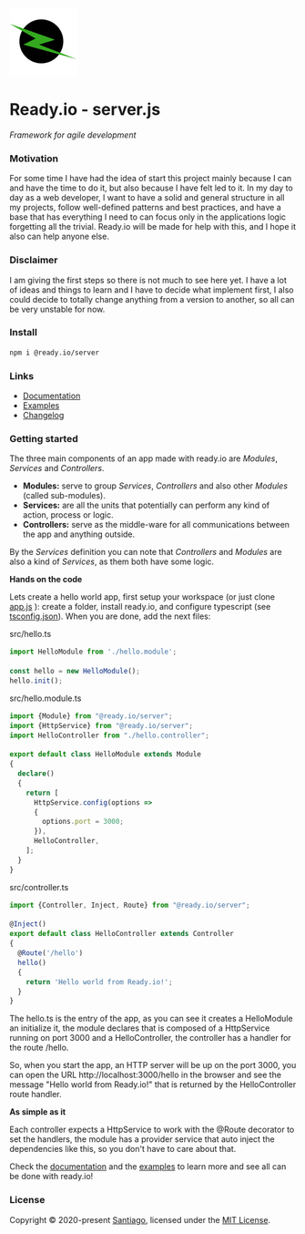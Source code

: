 <img src="logo.png" alt="logo" />

# Ready.io - server.js
*Framework for agile development*

### Motivation

For some time I have had the idea of start this project mainly because I can and have the time to do it, but also because I have felt led to it. In my day to day as a web developer, I want to have a solid and general structure in all my projects, follow well-defined patterns and best practices, and have a base that has everything I need to can focus only in the applications logic forgetting all the trivial. Ready.io will be made for help with this, and I hope it also can help anyone else.

### Disclaimer

I am giving the first steps so there is not much to see here yet. I have a lot of ideas and things to learn and I have to decide what implement first, I also could decide to totally change anything from a version to another, so all can be very unstable for now.

### Install

```bash
npm i @ready.io/server
```

### Links

- [Documentation](docs)
- [Examples](examples)
- [Changelog](CHANGELOG.md)

### Getting started

The three main components of an app made with ready.io are *Modules*, *Services* and *Controllers*.

- **Modules:** serve to group *Services*, *Controllers* and also other *Modules* (called sub-modules).
- **Services:** are all the units that potentially can perform any kind of action, process or logic.
- **Controllers:**  serve as the middle-ware for all communications between the app and anything outside.

By the *Services* definition you can note that *Controllers* and *Modules* are also a kind of *Services*, as them both have some logic.

**Hands on the code**

Lets create a hello world app, first setup your workspace (or just clone [app.js](https://github.com/ready-io/app.js) ): create a folder, install ready.io, and configure typescript (see [tsconfig.json](tsconfig.json)). When you are done, add the next files:

src/hello.ts

```typescript
import HelloModule from './hello.module';

const hello = new HelloModule();
hello.init();
```

src/hello.module.ts

```typescript
import {Module} from "@ready.io/server";
import {HttpService} from "@ready.io/server";
import HelloController from "./hello.controller";

export default class HelloModule extends Module
{
  declare()
  {
    return [
      HttpService.config(options =>
      {
        options.port = 3000;
      }),
      HelloController,
    ];
  }
}
```

src/controller.ts

```typescript
import {Controller, Inject, Route} from "@ready.io/server";

@Inject()
export default class HelloController extends Controller
{
  @Route('/hello')
  hello()
  {
    return 'Hello world from Ready.io!';
  }
}
```

The hello.ts is the entry of the app, as you can see it creates a HelloModule an initialize it, the module declares that is composed of a HttpService running on port 3000 and a HelloController, the controller has a handler for the route /hello.

So, when you start the app, an HTTP server will be up on the port 3000, you can open the URL http://localhost:3000/hello in the browser and see the message "Hello world from Ready.io!" that is returned by the HelloController route handler.

**As simple as it**

Each controller expects a HttpService to work with the @Route decorator to set the handlers, the module has a provider service that auto inject the dependencies like this, so you don't have to care about that.

Check the [documentation](docs) and the [examples](examples) to learn more and see all can be done with ready.io!

### License

Copyright &copy; 2020-present [Santiago](mailto:hrcarsan@gmail.com), licensed under the [MIT License](LICENSE).
